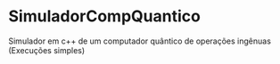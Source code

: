 # SimuladorCompQuantico
Simulador em c++ de um computador quântico de operações ingênuas (Execuções simples)
